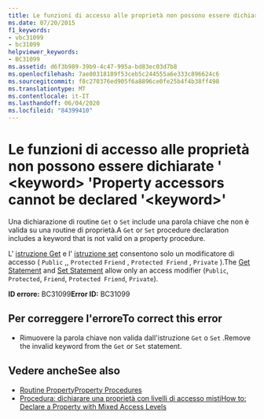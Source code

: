 ```yaml
---
title: Le funzioni di accesso alle proprietà non possono essere dichiarate ' <keyword> '
ms.date: 07/20/2015
f1_keywords:
- vbc31099
- bc31099
helpviewer_keywords:
- BC31099
ms.assetid: d6f3b989-39b9-4c47-995a-bd83ec03d7b8
ms.openlocfilehash: 7ae80318189f53ceb5c244555a6e333c896624c6
ms.sourcegitcommit: f8c270376ed905f6a8896ce0fe25b4f4b38ff498
ms.translationtype: MT
ms.contentlocale: it-IT
ms.lasthandoff: 06/04/2020
ms.locfileid: "84399410"
---
```

# <a name="property-accessors-cannot-be-declared-keyword"></a><span data-ttu-id="590a5-102">Le funzioni di accesso alle proprietà non possono essere dichiarate ' \<keyword> '</span><span class="sxs-lookup"><span data-stu-id="590a5-102">Property accessors cannot be declared '\<keyword>'</span></span>
<span data-ttu-id="590a5-103">Una dichiarazione di routine `Get` o `Set` include una parola chiave che non è valida su una routine di proprietà.</span><span class="sxs-lookup"><span data-stu-id="590a5-103">A `Get` or `Set` procedure declaration includes a keyword that is not valid on a property procedure.</span></span>  
  
 <span data-ttu-id="590a5-104">L' [istruzione Get](../language-reference/statements/get-statement.md) e l' [istruzione set](../language-reference/statements/set-statement.md) consentono solo un modificatore di accesso ( `Public` ,, `Protected` `Friend` , `Protected Friend` , `Private` ).</span><span class="sxs-lookup"><span data-stu-id="590a5-104">The [Get Statement](../language-reference/statements/get-statement.md) and [Set Statement](../language-reference/statements/set-statement.md) allow only an access modifier (`Public`, `Protected`, `Friend`, `Protected Friend`, `Private`).</span></span>  
  
 <span data-ttu-id="590a5-105">**ID errore:** BC31099</span><span class="sxs-lookup"><span data-stu-id="590a5-105">**Error ID:** BC31099</span></span>  
  
## <a name="to-correct-this-error"></a><span data-ttu-id="590a5-106">Per correggere l'errore</span><span class="sxs-lookup"><span data-stu-id="590a5-106">To correct this error</span></span>  
  
- <span data-ttu-id="590a5-107">Rimuovere la parola chiave non valida dall'istruzione `Get` o `Set` .</span><span class="sxs-lookup"><span data-stu-id="590a5-107">Remove the invalid keyword from the `Get` or `Set` statement.</span></span>  
  
## <a name="see-also"></a><span data-ttu-id="590a5-108">Vedere anche</span><span class="sxs-lookup"><span data-stu-id="590a5-108">See also</span></span>

- [<span data-ttu-id="590a5-109">Routine Property</span><span class="sxs-lookup"><span data-stu-id="590a5-109">Property Procedures</span></span>](../programming-guide/language-features/procedures/property-procedures.md)
- [<span data-ttu-id="590a5-110">Procedura: dichiarare una proprietà con livelli di accesso misti</span><span class="sxs-lookup"><span data-stu-id="590a5-110">How to: Declare a Property with Mixed Access Levels</span></span>](../programming-guide/language-features/procedures/how-to-declare-a-property-with-mixed-access-levels.md)
